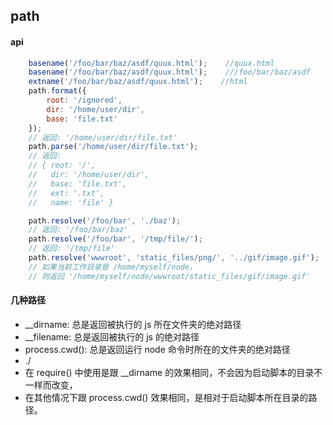 ## path

#### api 
```js
    basename('/foo/bar/baz/asdf/quux.html');    //quux.html
    basename('/foo/bar/baz/asdf/quux.html');    ///foo/bar/baz/asdf
    extname('/foo/bar/baz/asdf/quux.html');    //html
    path.format({
        root: '/ignored',
        dir: '/home/user/dir',
        base: 'file.txt'
    });
    // 返回: '/home/user/dir/file.txt'
    path.parse('/home/user/dir/file.txt');
    // 返回:
    // { root: '/',
    //   dir: '/home/user/dir',
    //   base: 'file.txt',
    //   ext: '.txt',
    //   name: 'file' }

    path.resolve('/foo/bar', './baz');
    // 返回: '/foo/bar/baz'
    path.resolve('/foo/bar', '/tmp/file/');
    // 返回: '/tmp/file'
    path.resolve('wwwroot', 'static_files/png/', '../gif/image.gif');
    // 如果当前工作目录是 /home/myself/node，
    // 则返回 '/home/myself/node/wwwroot/static_files/gif/image.gif'
```

#### 几种路径
- __dirname: 总是返回被执行的 js 所在文件夹的绝对路径
- __filename: 总是返回被执行的 js 的绝对路径
- process.cwd(): 总是返回运行 node 命令时所在的文件夹的绝对路径
-  ./
  - 在 require() 中使用是跟 __dirname 的效果相同，不会因为启动脚本的目录不一样而改变，
  - 在其他情况下跟 process.cwd() 效果相同，是相对于启动脚本所在目录的路径。